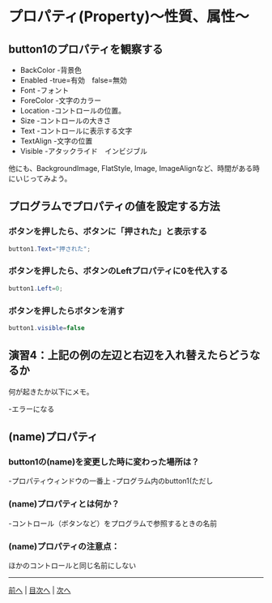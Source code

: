 # プロパティ(Property)～性質、属性～

## button1のプロパティを観察する

- BackColor
  -背景色
- Enabled
  -true=有効　false=無効
- Font
  -フォント
- ForeColor
  -文字のカラー
- Location
  -コントロールの位置。
- Size
  -コントロールの大きさ
- Text
  -コントロールに表示する文字
- TextAlign
  -文字の位置
- Visible
  -アタックライド　インビジブル

他にも、BackgroundImage, FlatStyle, Image, ImageAlignなど、時間がある時にいじってみよう。

## プログラムでプロパティの値を設定する方法
### ボタンを押したら、ボタンに「押された」と表示する

```cs
button1.Text="押された";
```

### ボタンを押したら、ボタンのLeftプロパティに0を代入する

```cs
button1.Left=0;
```

### ボタンを押したらボタンを消す

```cs
button1.visible=false
```

## 演習4：上記の例の左辺と右辺を入れ替えたらどうなるか
何が起きたか以下にメモ。

-エラーになる

## (name)プロパティ
### button1の(name)を変更した時に変わった場所は？
-プロパティウィンドウの一番上
-プログラム内のbutton1(ただし

### (name)プロパティとは何か？
-コントロール（ボタンなど）をプログラムで参照するときの名前

### (name)プロパティの注意点：
ほかのコントロールと同じ名前にしない

---

[前へ](03.md) | [目次へ](README.md#%E7%9B%AE%E6%AC%A1) | [次へ](05.md)
